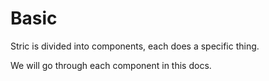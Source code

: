 # Basic
Stric is divided into components, each does a specific thing.

We will go through each component in this docs.
